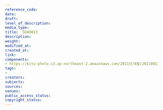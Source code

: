 ```yaml
---
reference_code: 
date: 
draft: 
level_of_description: 
media_type: 
title: _5D40013
description: 
weight: 
modified_at: 
created_at: 
link: 
components:
- https://kctu-photo.s3.ap-northeast-2.amazonaws.com/2021년/8월/20210813_8.13+5인미만+차별폐지+공동행동+개최/_5D40013.jpg
tags:
- 
creators: 
subjects: 
sources: 
venues: 
public_access_status: 
copyright_status: 
---
```

